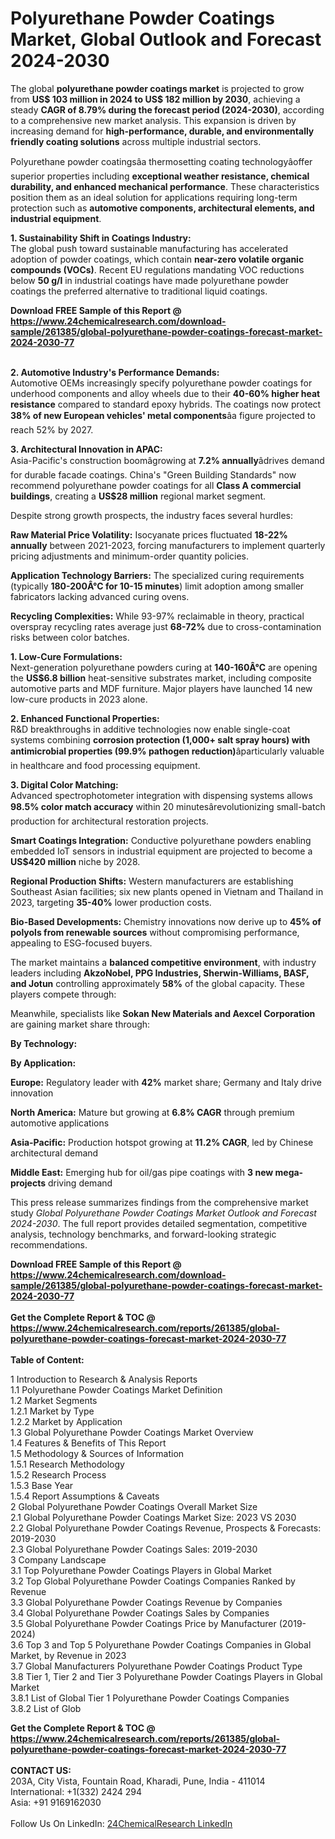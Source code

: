 <h1>Polyurethane Powder Coatings Market, Global Outlook and Forecast 2024-2030</h1><p>The global <strong>polyurethane powder coatings market</strong> is projected to grow from <strong>US$ 103 million in 2024 to US$ 182 million by 2030</strong>, achieving a steady <strong>CAGR of 8.79% during the forecast period (2024-2030)</strong>, according to a comprehensive new market analysis. This expansion is driven by increasing demand for <strong>high-performance, durable, and environmentally friendly coating solutions</strong> across multiple industrial sectors.</p><p>Polyurethane powder coatingsâa thermosetting coating technologyâoffer superior properties including <strong>exceptional weather resistance, chemical durability, and enhanced mechanical performance</strong>. These characteristics position them as an ideal solution for applications requiring long-term protection such as <strong>automotive components, architectural elements, and industrial equipment</strong>.</p><p><strong>1. Sustainability Shift in Coatings Industry:</strong><br>
The global push toward sustainable manufacturing has accelerated adoption of powder coatings, which contain <strong>near-zero volatile organic compounds (VOCs)</strong>. Recent EU regulations mandating VOC reductions below <strong>50 g/l</strong> in industrial coatings have made polyurethane powder coatings the preferred alternative to traditional liquid coatings.</p><div><b>Download FREE Sample of this Report @ 
            <a href="https://www.24chemicalresearch.com/download-sample/261385/global-polyurethane-powder-coatings-forecast-market-2024-2030-77">
            https://www.24chemicalresearch.com/download-sample/261385/global-polyurethane-powder-coatings-forecast-market-2024-2030-77</a></b></div><br><p><strong>2. Automotive Industry's Performance Demands:</strong><br>
Automotive OEMs increasingly specify polyurethane powder coatings for underhood components and alloy wheels due to their <strong>40-60% higher heat resistance</strong> compared to standard epoxy hybrids. The coatings now protect <strong>38% of new European vehicles' metal components</strong>âa figure projected to reach 52% by 2027.</p><p><strong>3. Architectural Innovation in APAC:</strong><br>
Asia-Pacific's construction boomâgrowing at <strong>7.2% annually</strong>âdrives demand for durable facade coatings. China's "Green Building Standards" now recommend polyurethane powder coatings for all <strong>Class A commercial buildings</strong>, creating a <strong>US$28 million</strong> regional market segment.</p><p>Despite strong growth prospects, the industry faces several hurdles:</p><p><strong>Raw Material Price Volatility:</strong> Isocyanate prices fluctuated <strong>18-22% annually</strong> between 2021-2023, forcing manufacturers to implement quarterly pricing adjustments and minimum-order quantity policies.</p><p><strong>Application Technology Barriers:</strong> The specialized curing requirements (typically <strong>180-200Â°C for 10-15 minutes</strong>) limit adoption among smaller fabricators lacking advanced curing ovens.</p><p><strong>Recycling Complexities:</strong> While 93-97% reclaimable in theory, practical overspray recycling rates average just <strong>68-72%</strong> due to cross-contamination risks between color batches.</p><p><strong>1. Low-Cure Formulations:</strong><br>
Next-generation polyurethane powders curing at <strong>140-160Â°C</strong> are opening the <strong>US$6.8 billion</strong> heat-sensitive substrates market, including composite automotive parts and MDF furniture. Major players have launched 14 new low-cure products in 2023 alone.</p><p><strong>2. Enhanced Functional Properties:</strong><br>
R&amp;D breakthroughs in additive technologies now enable single-coat systems combining <strong>corrosion protection (1,000+ salt spray hours) with antimicrobial properties (99.9% pathogen reduction)</strong>âparticularly valuable in healthcare and food processing equipment.</p><p><strong>3. Digital Color Matching:</strong><br>
Advanced spectrophotometer integration with dispensing systems allows <strong>98.5% color match accuracy</strong> within 20 minutesârevolutionizing small-batch production for architectural restoration projects.</p><p><strong>Smart Coatings Integration:</strong> Conductive polyurethane powders enabling embedded IoT sensors in industrial equipment are projected to become a <strong>US$420 million</strong> niche by 2028.</p><p><strong>Regional Production Shifts:</strong> Western manufacturers are establishing Southeast Asian facilities; six new plants opened in Vietnam and Thailand in 2023, targeting <strong>35-40%</strong> lower production costs.</p><p><strong>Bio-Based Developments:</strong> Chemistry innovations now derive up to <strong>45% of polyols from renewable sources</strong> without compromising performance, appealing to ESG-focused buyers.</p><p>The market maintains a <strong>balanced competitive environment</strong>, with industry leaders including <strong>AkzoNobel, PPG Industries, Sherwin-Williams, BASF, and Jotun</strong> controlling approximately <strong>58%</strong> of the global capacity. These players compete through:</p><p>Meanwhile, specialists like <strong>Sokan New Materials and Aexcel Corporation</strong> are gaining market share through:</p><p><strong>By Technology:</strong></p><p><strong>By Application:</strong></p><p><strong>Europe:</strong> Regulatory leader with <strong>42%</strong> market share; Germany and Italy drive innovation</p><p><strong>North America:</strong> Mature but growing at <strong>6.8% CAGR</strong> through premium automotive applications</p><p><strong>Asia-Pacific:</strong> Production hotspot growing at <strong>11.2% CAGR</strong>, led by Chinese architectural demand</p><p><strong>Middle East:</strong> Emerging hub for oil/gas pipe coatings with <strong>3 new mega-projects</strong> driving demand</p><p>This press release summarizes findings from the comprehensive market study <em>Global Polyurethane Powder Coatings Market Outlook and Forecast 2024-2030</em>. The full report provides detailed segmentation, competitive analysis, technology benchmarks, and forward-looking strategic recommendations.</p><div><b>Download FREE Sample of this Report @ 
            <a href="https://www.24chemicalresearch.com/download-sample/261385/global-polyurethane-powder-coatings-forecast-market-2024-2030-77">
            https://www.24chemicalresearch.com/download-sample/261385/global-polyurethane-powder-coatings-forecast-market-2024-2030-77</a></b></div><br><div><b>Get the Complete Report & TOC @ 
            <a href="https://www.24chemicalresearch.com/reports/261385/global-polyurethane-powder-coatings-forecast-market-2024-2030-77">
            https://www.24chemicalresearch.com/reports/261385/global-polyurethane-powder-coatings-forecast-market-2024-2030-77</a></b></div><br>
            <b>Table of Content:</b><p>1 Introduction to Research & Analysis Reports<br />
    1.1 Polyurethane Powder Coatings Market Definition<br />
    1.2 Market Segments<br />
        1.2.1 Market by Type<br />
        1.2.2 Market by Application<br />
    1.3 Global Polyurethane Powder Coatings Market Overview<br />
    1.4 Features & Benefits of This Report<br />
    1.5 Methodology & Sources of Information<br />
        1.5.1 Research Methodology<br />
        1.5.2 Research Process<br />
        1.5.3 Base Year<br />
        1.5.4 Report Assumptions & Caveats<br />
2 Global Polyurethane Powder Coatings Overall Market Size<br />
    2.1 Global Polyurethane Powder Coatings Market Size: 2023 VS 2030<br />
    2.2 Global Polyurethane Powder Coatings Revenue, Prospects & Forecasts: 2019-2030<br />
    2.3 Global Polyurethane Powder Coatings Sales: 2019-2030<br />
3 Company Landscape<br />
    3.1 Top Polyurethane Powder Coatings Players in Global Market<br />
    3.2 Top Global Polyurethane Powder Coatings Companies Ranked by Revenue<br />
    3.3 Global Polyurethane Powder Coatings Revenue by Companies<br />
    3.4 Global Polyurethane Powder Coatings Sales by Companies<br />
    3.5 Global Polyurethane Powder Coatings Price by Manufacturer (2019-2024)<br />
    3.6 Top 3 and Top 5 Polyurethane Powder Coatings Companies in Global Market, by Revenue in 2023<br />
    3.7 Global Manufacturers Polyurethane Powder Coatings Product Type<br />
    3.8 Tier 1, Tier 2 and Tier 3 Polyurethane Powder Coatings Players in Global Market<br />
        3.8.1 List of Global Tier 1 Polyurethane Powder Coatings Companies<br />
        3.8.2 List of Glob</p><div><b>Get the Complete Report & TOC @ 
            <a href="https://www.24chemicalresearch.com/reports/261385/global-polyurethane-powder-coatings-forecast-market-2024-2030-77">
            https://www.24chemicalresearch.com/reports/261385/global-polyurethane-powder-coatings-forecast-market-2024-2030-77</a></b></div><br><b>CONTACT US:</b><br>
            203A, City Vista, Fountain Road, Kharadi, Pune, India - 411014<br>
            International: +1(332) 2424 294<br>
            Asia: +91 9169162030 <br><br>
            Follow Us On LinkedIn: <a href="https://www.linkedin.com/company/24chemicalresearch/">24ChemicalResearch LinkedIn</a>